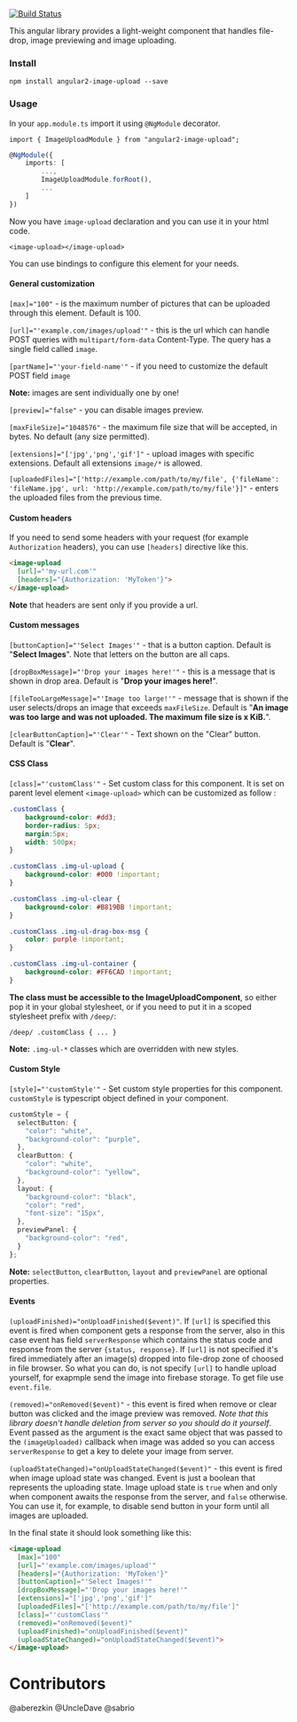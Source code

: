 [![Build Status](https://travis-ci.org/aberezkin/ng2-image-upload.svg?branch=master)](https://travis-ci.org/aberezkin/ng2-image-upload)

This angular library provides a light-weight component that handles file-drop, image previewing and image uploading.

### Install

`npm install angular2-image-upload --save`

### Usage

In your `app.module.ts` import it using `@NgModule` decorator.

`import { ImageUploadModule } from "angular2-image-upload";`
  
````typescript
@NgModule({
    imports: [
        ...,
        ImageUploadModule.forRoot(),
        ...
    ]
})
````

Now you have `image-upload` declaration and you can use it in your html code.

`<image-upload></image-upload>`

You can use bindings to configure this element for your needs.

#### General customization

`[max]="100"` - is the maximum number of pictures that can be uploaded through this element. Default is 100.

`[url]="'example.com/images/upload'"` - this is the url which can handle POST queries with `multipart/form-data` 
Content-Type. The query has a single field called `image`. 

`[partName]="'your-field-name'"` - if you need to customize the default POST field `image`

**Note:** images are sent individually one by one!

`[preview]="false"` - you can disable images preview.

`[maxFileSize]="1048576"` - the maximum file size that will be accepted, in bytes. No default (any size permitted).

`[extensions]="['jpg','png','gif']"` - upload images with specific extensions. Default all extensions `image/*` is allowed.

`[uploadedFiles]="['http://example.com/path/to/my/file', {'fileName': 'fileName.jpg', url: 'http://example.com/path/to/my/file'}]"` - enters the uploaded files from the previous time.

#### Custom headers

If you need to send some headers with your request (for example `Authorization` headers), 
you can use `[headers]` directive like this.

````html
<image-upload 
  [url]="'my-url.com'"
  [headers]="{Authorization: 'MyToken'}">
</image-upload>
````

**Note** that headers are sent only if you provide a url.

#### Custom messages

`[buttonCaption]="'Select Images'"` - that is a button caption. Default is "**Select Images**". Note that letters on the button are all caps.

`[dropBoxMessage]="'Drop your images here!'"` - this is a message that is shown in drop area. Default is "**Drop your images here!**".

`[fileTooLargeMessage]="'Image too large!'"` - message that is shown if the user selects/drops an image that exceeds `maxFileSize`. Default is "**An image was too large and was not uploaded. The maximum file size is x KiB.**".

`[clearButtonCaption]="'Clear'"` - Text shown on the "Clear" button. Default is "**Clear**".

#### CSS Class

`[class]="'customClass'"` - Set custom class for this component. It is set on parent level element `<image-upload>` which can be customized as follow :

````css
.customClass {
    background-color: #dd3;
    border-radius: 5px;
    margin:5px;
    width: 500px;
}

.customClass .img-ul-upload {
    background-color: #000 !important;
}

.customClass .img-ul-clear {
    background-color: #B819BB !important;
}

.customClass .img-ul-drag-box-msg {
    color: purple !important;
}

.customClass .img-ul-container {
    background-color: #FF6CAD !important;
}
````


**The class must be accessible to the ImageUploadComponent**, so either pop it in your global stylesheet, or if you need to put it in a scoped stylesheet prefix with `/deep/`:

`/deep/ .customClass { ... }`
    
**Note:**  `.img-ul-*` classes which are overridden with new styles. 

#### Custom Style


`[style]="'customStyle'"` - Set custom style properties for this component. `customStyle` is typescript object defined in your component.

````typescript
customStyle = {
  selectButton: {
    "color": "white",
    "background-color": "purple",
  },
  clearButton: {
    "color": "white",
    "background-color": "yellow",
  },
  layout: {
    "background-color": "black",
    "color": "red",
    "font-size": "15px",
  },
  previewPanel: {
    "background-color": "red",
  }
};
````
      
**Note:** `selectButton`, `clearButton`, `layout` and `previewPanel` are optional properties.

#### Events

`(uploadFinished)="onUploadFinished($event)"`. If `[url]` is specified this event is fired when component gets a response from the server, also in this case event has field `serverResponse` which contains the status code and response from the server `{status, response}`. If `[url]` is not specified it's fired immediately after an image(s) dropped into file-drop zone of choosed in file browser. So what you can do, is not specify `[url]` to handle upload yourself, for exapmple send the image into firebase storage. To get file use `event.file`.

`(removed)="onRemoved($event)"` - this event is fired when remove or clear button was clicked and the image preview was removed. *Note that this library doesn't handle deletion from server so you should do it yourself*. Event passed as the argument is the exact same object that was passed to the `(imageUploaded)` callback when image was added so you can access `serverResponse` to get a key to delete your image from server.

`(uploadStateChanged)="onUploadStateChanged($event)"` - this event is fired when image upload state was changed. Event is just a boolean that represents the uploading state. Image upload state is `true` when and only when component awaits the response from the server, and `false` otherwise. You can use it, for example, to disable send button in your form until all images are uploaded.

In the final state it should look something like this:

````html
<image-upload
  [max]="100"
  [url]="'example.com/images/upload'"
  [headers]="{Authorization: 'MyToken'}"
  [buttonCaption]="'Select Images!'"
  [dropBoxMessage]="'Drop your images here!'"
  [extensions]="['jpg','png','gif']"
  [uploadedFiles]="['http://example.com/path/to/my/file']"
  [class]="'customClass'"      
  (removed)="onRemoved($event)"
  (uploadFinished)="onUploadFinished($event)"
  (uploadStateChanged)="onUploadStateChanged($event)">
</image-upload>
````

# Contributors

@aberezkin
@UncleDave
@sabrio
